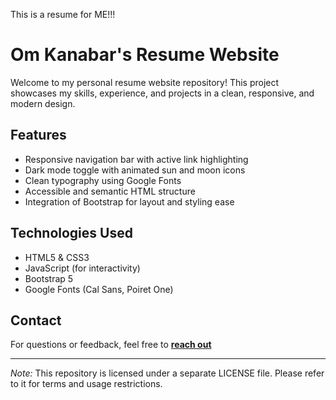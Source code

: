 This is a resume for ME!!!

##

# Om Kanabar's Resume Website

Welcome to my personal resume website repository! This project showcases my skills, experience, and projects in a clean, responsive, and modern design.

## Features

- Responsive navigation bar with active link highlighting
- Dark mode toggle with animated sun and moon icons
- Clean typography using Google Fonts
- Accessible and semantic HTML structure
- Integration of Bootstrap for layout and styling ease

## Technologies Used

- HTML5 & CSS3
- JavaScript (for interactivity)
- Bootstrap 5
- Google Fonts (Cal Sans, Poiret One)

## Contact

For questions or feedback, feel free to [**reach out**](https://om-kanabar.github.io/contact.html)

---

*Note:* This repository is licensed under a separate LICENSE file. Please refer to it for terms and usage restrictions.
